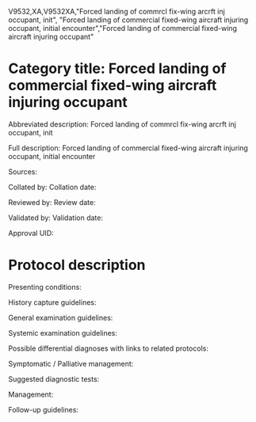 V9532,XA,V9532XA,"Forced landing of commrcl fix-wing arcrft inj occupant, init", "Forced landing of commercial fixed-wing aircraft injuring occupant, initial encounter","Forced landing of commercial fixed-wing aircraft injuring occupant"
# Category title: Forced landing of commercial fixed-wing aircraft injuring occupant

Abbreviated description: Forced landing of commrcl fix-wing arcrft inj occupant, init

Full description: Forced landing of commercial fixed-wing aircraft injuring occupant, initial encounter

Sources:

Collated by:
Collation date:

Reviewed by:
Review date:

Validated by:
Validation date:

Approval UID:

# Protocol description

Presenting conditions:

History capture guidelines:

General examination guidelines:

Systemic examination guidelines:

Possible differential diagnoses with links to related protocols:

Symptomatic / Palliative management:

Suggested diagnostic tests:

Management:

Follow-up guidelines:
